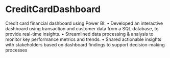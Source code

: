 # CreditCardDashboard
Credit card financial dashboard using Power BI:
• Developed an interactive dashboard using
transaction and customer data from a SQL database,
to provide real-time insights.
• Streamlined data processing & analysis to monitor
key performance metrics and trends.
• Shared actionable insights with stakeholders based
on dashboard findings to support decision-making
processes
